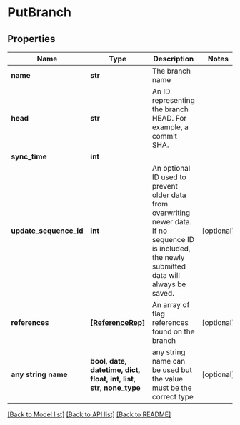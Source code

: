 # PutBranch


## Properties
Name | Type | Description | Notes
------------ | ------------- | ------------- | -------------
**name** | **str** | The branch name | 
**head** | **str** | An ID representing the branch HEAD. For example, a commit SHA. | 
**sync_time** | **int** |  | 
**update_sequence_id** | **int** | An optional ID used to prevent older data from overwriting newer data. If no sequence ID is included, the newly submitted data will always be saved. | [optional] 
**references** | [**[ReferenceRep]**](ReferenceRep.md) | An array of flag references found on the branch | [optional] 
**any string name** | **bool, date, datetime, dict, float, int, list, str, none_type** | any string name can be used but the value must be the correct type | [optional]

[[Back to Model list]](../README.md#documentation-for-models) [[Back to API list]](../README.md#documentation-for-api-endpoints) [[Back to README]](../README.md)


